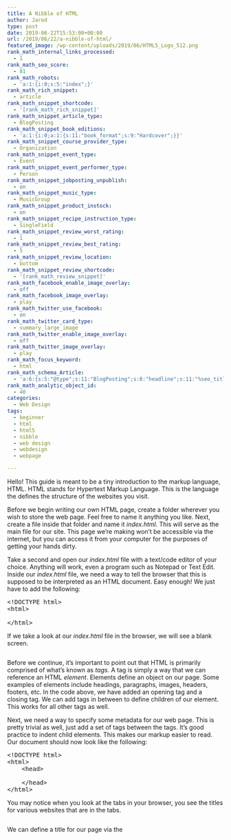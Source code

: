 ```yaml
---
title: A Nibble of HTML
author: Jared
type: post
date: 2019-06-22T15:53:00+00:00
url: /2019/06/22/a-nibble-of-html/
featured_image: /wp-content/uploads/2019/06/HTML5_Logo_512.png
rank_math_internal_links_processed:
  - 1
rank_math_seo_score:
  - 81
rank_math_robots:
  - 'a:1:{i:0;s:5:"index";}'
rank_math_rich_snippet:
  - article
rank_math_snippet_shortcode:
  - '[rank_math_rich_snippet]'
rank_math_snippet_article_type:
  - BlogPosting
rank_math_snippet_book_editions:
  - 'a:1:{i:0;a:1:{s:11:"book_format";s:9:"Hardcover";}}'
rank_math_snippet_course_provider_type:
  - Organization
rank_math_snippet_event_type:
  - Event
rank_math_snippet_event_performer_type:
  - Person
rank_math_snippet_jobposting_unpublish:
  - on
rank_math_snippet_music_type:
  - MusicGroup
rank_math_snippet_product_instock:
  - on
rank_math_snippet_recipe_instruction_type:
  - SingleField
rank_math_snippet_review_worst_rating:
  - 1
rank_math_snippet_review_best_rating:
  - 5
rank_math_snippet_review_location:
  - bottom
rank_math_snippet_review_shortcode:
  - '[rank_math_review_snippet]'
rank_math_facebook_enable_image_overlay:
  - off
rank_math_facebook_image_overlay:
  - play
rank_math_twitter_use_facebook:
  - on
rank_math_twitter_card_type:
  - summary_large_image
rank_math_twitter_enable_image_overlay:
  - off
rank_math_twitter_image_overlay:
  - play
rank_math_focus_keyword:
  - html
rank_math_schema_Article:
  - 'a:6:{s:5:"@type";s:11:"BlogPosting";s:8:"headline";s:11:"%seo_title%";s:13:"datePublished";s:20:"%date(Y-m-dTH:i:sP)%";s:12:"dateModified";s:24:"%modified(Y-m-dTH:i:sP)%";s:6:"author";a:2:{s:5:"@type";s:6:"Person";s:4:"name";s:5:"Jared";}s:8:"metadata";a:3:{s:5:"title";s:7:"Article";s:9:"isPrimary";b:1;s:4:"type";s:8:"template";}}'
rank_math_analytic_object_id:
  - 40
categories:
  - Web Design
tags:
  - beginner
  - html
  - html5
  - nibble
  - web design
  - webdesign
  - webpage

---
```

 

Hello! This guide is meant to be a tiny introduction to the markup language, HTML. HTML stands for Hypertext Markup Language. This is the language the defines the structure of the websites you visit.

Before we begin writing our own HTML page, create a folder wherever you wish to store the web page. Feel free to name it anything you like. Next, create a file inside that folder and name it _index.html_. This will serve as the main file for our site. This page we&#8217;re making won&#8217;t be accessible via the internet, but you can access it from your computer for the purposes of getting your hands dirty.

Take a second and open our _index.html_ file with a text/code editor of your choice. Anything will work, even a program such as Notepad or Text Edit. Inside our _index.html_ file, we need a way to tell the browser that this is supposed to be interpreted as an HTML document. Easy enough! We just have to add the following:

<pre class="EnlighterJSRAW" data-enlighter-language="html" data-enlighter-theme="" data-enlighter-highlight="" data-enlighter-linenumbers="" data-enlighter-lineoffset="" data-enlighter-title="" data-enlighter-group="">&lt;!DOCTYPE html>
&lt;html>

&lt;/html></pre>

If we take a look at our _index.html_ file in the browser, we will see a blank screen.<figure class="wp-block-image size-large">

<img src="https://learn.yorkcs.com/wp-content/uploads/2019/12/nibble_html_step1-1024x634.png" alt="" class="wp-image-12165" /> </figure> 

Before we continue, it&#8217;s important to point out that HTML is primarily comprised of what&#8217;s known as _tags_. A tag is simply a way that we can reference an HTML _element_. Elements define an object on our page. Some examples of elements include headings, paragraphs, images, headers, footers, etc. In the code above, we have added an opening _<html>_ tag and a closing tag. We can add tags in between to define children of our _<html>_ element. This works for all other tags as well.

Next, we need a way to specify some metadata for our web page. This is pretty trivial as well, just add a set of _<head>_ tags between the _<html>_ tags. It&#8217;s good practice to indent child elements. This makes our markup easier to read. Our document should now look like the following:

<pre class="EnlighterJSRAW" data-enlighter-language="html" data-enlighter-theme="" data-enlighter-highlight="" data-enlighter-linenumbers="" data-enlighter-lineoffset="" data-enlighter-title="" data-enlighter-group="">&lt;!DOCTYPE html>
&lt;html>
    &lt;head>
        
    &lt;/head>
&lt;/html></pre>

You may notice when you look at the tabs in your browser, you see the titles for various websites that are in the tabs.<figure class="wp-block-image size-large">

<img src="https://learn.yorkcs.com/wp-content/uploads/2019/12/firefox_tabs-1024x65.png" alt="" class="wp-image-12167" /> </figure> 

We can define a title for our page via the _<title>_ element. We can add this between the _<head>_ tags:

<pre class="EnlighterJSRAW" data-enlighter-language="html" data-enlighter-theme="" data-enlighter-highlight="" data-enlighter-linenumbers="" data-enlighter-lineoffset="" data-enlighter-title="" data-enlighter-group="">&lt;title>My Website&lt;/title></pre><figure class="wp-block-image size-large">

<img loading="lazy" width="490" height="205" src="https://learn.yorkcs.com/wp-content/uploads/2019/12/nibble_html_step2.png" alt="" class="wp-image-12168" /> <figcaption>Now we have our renamed tab!</figcaption></figure> 

In order to add content to be displayed on our web page, we will need to add a pair of _<body>_ tags. Add an opening and closing tag after the closing tag of the _<head>_ element. We should now have the following:

<pre class="EnlighterJSRAW" data-enlighter-language="html" data-enlighter-theme="" data-enlighter-highlight="" data-enlighter-linenumbers="" data-enlighter-lineoffset="" data-enlighter-title="" data-enlighter-group="">&lt;!DOCTYPE html>
&lt;html>
    &lt;head>
        &lt;title>My Website&lt;/title>
    &lt;/head>

    &lt;body>
        
    &lt;/body>
&lt;/html></pre>

Let&#8217;s try adding a heading to our page! Between the _<body>_ tags, add the following line:

<pre class="EnlighterJSRAW" data-enlighter-language="html" data-enlighter-theme="" data-enlighter-highlight="" data-enlighter-linenumbers="" data-enlighter-lineoffset="" data-enlighter-title="" data-enlighter-group="">&lt;h1>Hello World!&lt;/h1></pre><figure class="wp-block-image size-large">

<img src="https://learn.yorkcs.com/wp-content/uploads/2019/12/nibble_html_step3-1024x616.png" alt="" class="wp-image-12169" /> </figure> 

The _<h1>_ tag is the largest sized heading as specified in the specification. There are also smaller tags such as _<h2>_, _<h3>_, _<h4>_&#8230; all the way up to _<h6>_. Generally it&#8217;s good practice to only have one _<h1>_ heading per page. Under the line above, we can add some text. Please feel free to type anything you like. I&#8217;m just going to add some lorem ipsum filler text, which you can use for your own projects and can find [here][1]. We can add this text via the _<p>_ paragraph element.

<pre class="EnlighterJSRAW" data-enlighter-language="html" data-enlighter-theme="" data-enlighter-highlight="" data-enlighter-linenumbers="" data-enlighter-lineoffset="" data-enlighter-title="" data-enlighter-group="">&lt;p>
Lorem ipsum dolor sit amet, consectetur adipiscing elit. Vestibulum eu scelerisque enim. Mauris maximus tempus leo, a rutrum mi dignissim nec. Nunc nec quam elementum libero rhoncus rutrum. Donec pulvinar enim id massa condimentum sollicitudin. Aenean nibh risus, luctus sed turpis id, bibendum interdum turpis. Fusce molestie lorem vitae dui hendrerit, ut lacinia ex aliquet. Lorem ipsum dolor sit amet, consectetur adipiscing elit.
&lt;/p></pre><figure class="wp-block-image size-large">

<img src="https://learn.yorkcs.com/wp-content/uploads/2019/12/nibble_html_step4-1024x671.png" alt="" class="wp-image-12170" /> </figure> 

You will also find it useful to add lists to your pages at some point. There are two tags that allow us to add lists: _<ul>_ and _<ol>_. The _<ul>_ elements represents an unordered list. Pretty much, this means that by default, the list will have a bullet point next to each item. Let&#8217;s try adding one:

<pre class="EnlighterJSRAW" data-enlighter-language="html" data-enlighter-theme="" data-enlighter-highlight="" data-enlighter-linenumbers="" data-enlighter-lineoffset="" data-enlighter-title="" data-enlighter-group="">&lt;ul>
    &lt;li>Item 1&lt;/li>
    &lt;li>Item 2&lt;/li>
    &lt;li>Item 3&lt;/li>
    &lt;li>Item 4&lt;/li>
&lt;/ul></pre><figure class="wp-block-image size-large">

<img src="https://learn.yorkcs.com/wp-content/uploads/2019/12/nibble_html_step5-1024x663.png" alt="" class="wp-image-12171" /> </figure> 

The other type of list is the ordered list, defined by the _<ol>_ tag. By default, these types of lists will add a number next to each item in sequence. Let&#8217;s try making one!

<pre class="EnlighterJSRAW" data-enlighter-language="html" data-enlighter-theme="" data-enlighter-highlight="" data-enlighter-linenumbers="" data-enlighter-lineoffset="" data-enlighter-title="" data-enlighter-group="">&lt;ol>
    &lt;li>Item 1&lt;/li>
    &lt;li>Item 2&lt;/li>
    &lt;li>Item 3&lt;/li>
    &lt;li>Item 4&lt;/li>
&lt;/ol></pre><figure class="wp-block-image size-large">

<img src="https://learn.yorkcs.com/wp-content/uploads/2019/12/nibble_html_step6-1-1024x665.png" alt="" class="wp-image-12176" /> </figure> 

The way each item is labeled in both lists can be changed via CSS.

The last element I&#8217;ll cover in this bite-sized guide is the anchor tag. The anchor tag allows you to add links to your page. Anchor tags can be specified via the _<a>_ tag. Let&#8217;s try adding one. After our ordered list, add the following line:

<pre class="EnlighterJSRAW" data-enlighter-language="html" data-enlighter-theme="" data-enlighter-highlight="" data-enlighter-linenumbers="" data-enlighter-lineoffset="" data-enlighter-title="" data-enlighter-group="">&lt;a>Click Me!&lt;/a></pre><figure class="wp-block-image size-large">

<img src="https://learn.yorkcs.com/wp-content/uploads/2019/12/nibble_html_step7-1024x697.png" alt="" class="wp-image-12177" /> </figure> 

Now, by default this link won&#8217;t go anywhere because we haven&#8217;t specified the destination. We can add a destination by appending what&#8217;s known as an _attribute_ in HTML. Attributes are pretty much key value pairs that we can add to the opening tag of our _<a>_ tag. Let&#8217;s add a destination to our anchor tag via the _href_ attribute.

<pre class="EnlighterJSRAW" data-enlighter-language="html" data-enlighter-theme="" data-enlighter-highlight="" data-enlighter-linenumbers="" data-enlighter-lineoffset="" data-enlighter-title="" data-enlighter-group="">&lt;a href="https://learn.yorkcs.com">Click Me!&lt;/a></pre>

If we open our _index.html_ file in the browser, we should now see something similar to the following:<figure class="wp-block-image size-large">

<img src="https://learn.yorkcs.com/wp-content/uploads/2019/12/nibble_html_step8-1024x690.png" alt="" class="wp-image-12178" /> </figure> 

That about wraps up this nibble of HTML. Hopefully this guide has provided some understanding of the basics of HTML and how you can get started with it right away. If you would like to learn more about HTML, check out our in-depth beginners course available in our [shop][2]!

If you found this guide helpful, and would like to receive news about future tutorials and courses we release, please fill out the [form][3]. Sharing this article on any social media platform is also super appreciated. Thanks for reading!

 [1]: https://lipsum.com/
 [2]: https://learn.yorkcs.com/product/html-beginner-blocks/
 [3]: https://yorkcs.activehosted.com/f/1